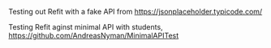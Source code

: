 Testing out Refit with a fake API from https://jsonplaceholder.typicode.com/

Testing Refit aginst minimal API with students, https://github.com/AndreasNyman/MinimalAPITest
